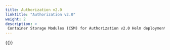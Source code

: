 ```yaml
---
title: Authorization v2.0
linktitle: "Authorization v2.0" 
weight: 2
description: >
 Container Storage Modules (CSM) for Authorization v2.0 Helm deployment
---
```


{{<include file="content/docs/getting-started/installation/helm/modules/authorizationv2-0.md" hideIds="1,2,4">}}
